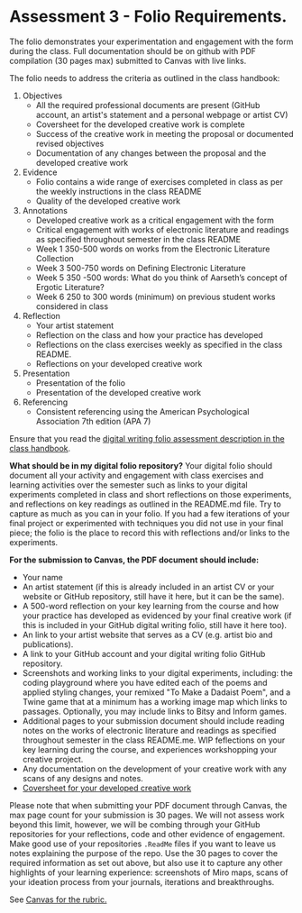# Assessment 3 - Folio Requirements. 

The folio demonstrates your experimentation and engagement with the form during the class. Full documentation should be on github with PDF compilation (30 pages max) submitted to Canvas with live links. 

The folio needs to address the criteria as outlined in the class handbook: 

1. Objectives
   - All the required professional documents are present (GitHub account, an artist's statement and a personal webpage or artist CV)
   - Coversheet for the developed creative work is complete
   - Success of the creative work in meeting the proposal or documented revised objectives
   - Documentation of any changes between the proposal and the developed creative work 
2. Evidence
   - Folio contains a wide range of exercises completed in class as per the weekly instructions in the class README
   - Quality of the developed creative work
3. Annotations
   - Developed creative work as a critical engagement with the form 
   - Critical engagement with works of electronic literature and readings as specified throughout semester in the class README
   - Week 1 350-500 words on works from the Electronic Literature Collection
   - Week 3 500-750 words on Defining Electronic Literature 
   - Week 5 350 -500 words: What do you think of Aarseth’s concept of Ergotic Literature? 
   - Week 6 250 to 300 words (minimum) on previous student works considered in class
5. Reflection
   - Your artist statement
   - Reflection on the class and how your practice has developed 
   - Reflections on the class exercises weekly as specified in the class README.
   - Reflections on your developed creative work 
6. Presentation
   - Presentation of the folio
   - Presentation of the developed creative work
7. Referencing
   - Consistent referencing using the American Psychological Association 7th edition  (APA 7)

Ensure that you read the [digital writing folio assessment description in the class handbook](./class-handbook.md).

**What should be in my digital folio repository?** Your digital folio should document all your activity and engagement with class exercises and learning activities over the semester such as links to your digital experiments completed in class and short reflections on those experiments, and reflections on key readings as outlined in the README.md file. Try to capture as much as you can in your folio. If you had a few iterations of your final project or experimented with techniques you did not use in your final piece; the folio is the place to record this with reflections and/or links to the experiments.

**For the submission to Canvas, the PDF document should include:**

- Your name
- An artist statement (if this is already included in an artist CV or your website or GitHub repository, still have it here, but it can be the same).
- A 500-word reflection on your key learning from the course and how your practice has developed as evidenced by your final creative work (if this is included in your GitHub digital writing folio, still have it here too).
- An link to your artist website that serves as a CV (e.g. artist bio and publications).
- A link to your GitHub account and your digital writing folio GitHub repository. 
- Screenshots and working links to your digital experiments, including: the coding playground where you have edited each of the poems and applied styling changes, your remixed "To Make a Dadaist Poem", and a Twine game that at a minimum has a working image map which links to passages. Optionally, you may include links to Bitsy and Inform games.
- Additional pages to your submission document should include reading notes on the works of electronic literature and readings as specified throughout semester in the class README.me. WIP feflections on your key learning during the course, and experiences workshopping your creative project. 
- Any documentation on the development of your creative work with any scans of any designs and notes.
- [Coversheet for your developed creative work](./coversheet-for-developed-creative-work.md)

Please note that when submitting your PDF document through Canvas, the max page count for your submission is 30 pages. We will not assess work beyond this limit, however, we will be combing through your GitHub repositories for your reflections, code and other evidence of engagement. Make good use of your repositories `.ReadMe` files if you want to leave us notes explaining the purpose of the repo. Use the 30 pages to cover the required information as set out above, but also use it to capture any other highlights of your learning experience: screenshots of Miro maps, scans of your ideation process from your journals, iterations and breakthroughs.

See [Canvas for the rubric.](https://rmit.instructure.com/courses/146513/assignments/1050257)
